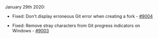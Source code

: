 January 29th 2020:

* Fixed: Don't display erroneous Git error when creating a fork - [#9004](https://github.com/desktop/desktop/issues/9004)

* Fixed: Remove stray characters from Git progress indicators on Windows - [#9003](https://github.com/desktop/desktop/issues/9003)
